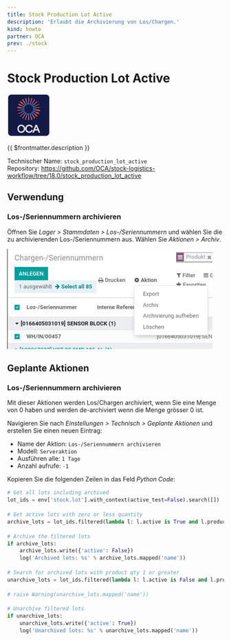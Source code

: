 ```yaml
---
title: Stock Production Lot Active
description: 'Erlaubt die Archivierung von Los/Chargen.'
kind: howto
partner: OCA
prev: ./stock
---
```


# Stock Production Lot Active

![icon_oca_app](attachments/icon_oca_app.png)

{{ $frontmatter.description }}

Technischer Name: `stock_production_lot_active`\
Repository: <https://github.com/OCA/stock-logistics-workflow/tree/18.0/stock_production_lot_active>

## Verwendung

### Los-/Seriennummern archivieren

Öffnen Sie _Lager > Stammdaten > Los-/Seriennummern_ und wählen Sie die zu archivierenden Los-/Seriennummern aus. Wählen Sie _Aktionen > Archiv_.

![](attachments/Stock%20Production%20Lot%20Active%20Aktion.png)

## Geplante Aktionen

### Los-/Seriennummern archivieren

Mit dieser Aktionen werden Los/Chargen archiviert, wenn Sie eine Menge von 0 haben und werden de-archiviert wenn die Menge grösser 0 ist.

Navigieren Sie nach _Einstellungen > Technisch > Geplante Aktionen_ und erstellen Sie einen neuen Eintrag:

- Name der Aktion: `Los-/Seriennummern archivieren`
- Modell: `Serveraktion`
- Ausführen alle: `1 Tage`
- Anzahl aufrufe: `-1`

Kopieren Sie die folgenden Zeilen in das Feld _Python Code_:

```python
# Get all lots including archived
lot_ids = env['stock.lot'].with_context(active_test=False).search([])

# Get active lots with zero or less quantity
archive_lots = lot_ids.filtered(lambda l: l.active is True and l.product_qty <= 0.0)

# Archive the filtered lots
if archive_lots:
    archive_lots.write({'active': False})
    log('Archived lots: %s' % archive_lots.mapped('name'))

# Search for archived lots with product qty 1 or greater
unarchive_lots = lot_ids.filtered(lambda l: l.active is False and l.product_qty > 0.0)

# raise Warning(unarchive_lots.mapped('name'))

# Unarchive filtered lots
if unarchive_lots:
    unarchive_lots.write({'active': True})
    log('Unarchived lots: %s' % unarchive_lots.mapped('name'))
```
